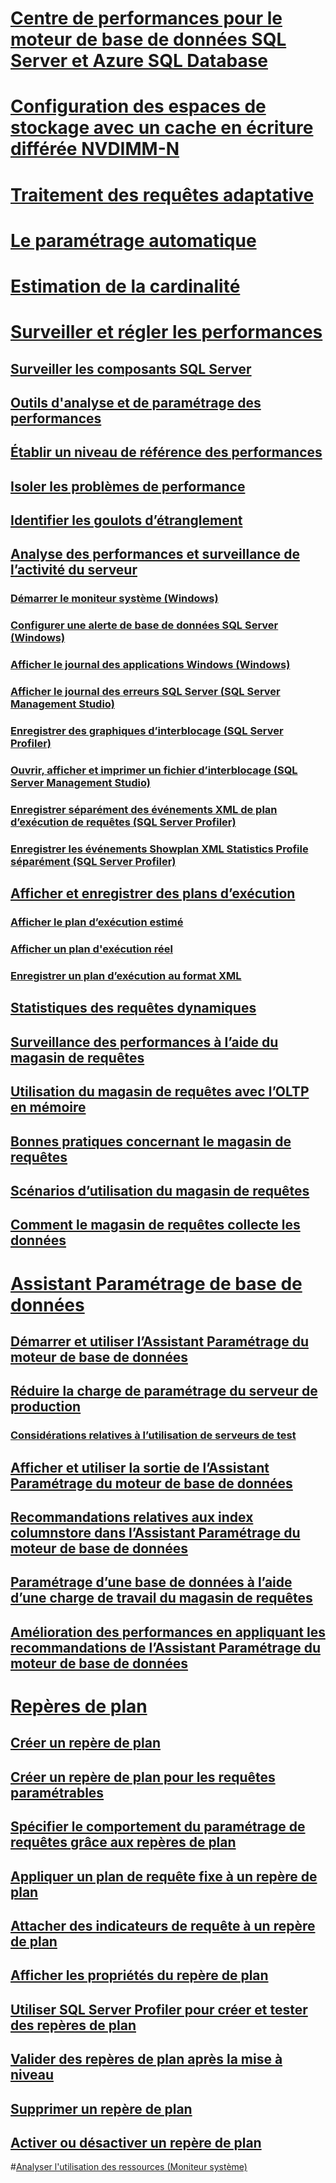 
# [Centre de performances pour le moteur de base de données SQL Server et Azure SQL Database](performance-center-for-sql-server-database-engine-and-azure-sql-database.md)  
# [Configuration des espaces de stockage avec un cache en écriture différée NVDIMM-N](configuring-storage-spaces-with-a-nvdimm-n-write-back-cache.md)  

# [Traitement des requêtes adaptative](adaptive-query-processing.md)
# [Le paramétrage automatique](../automatic-tuning/automatic-tuning.md)
# [Estimation de la cardinalité](cardinality-estimation-sql-server.md)  

# [Surveiller et régler les performances](monitor-and-tune-for-performance.md)  
## [Surveiller les composants SQL Server](monitor-sql-server-components.md)  
## [Outils d'analyse et de paramétrage des performances](performance-monitoring-and-tuning-tools.md)  

## [Établir un niveau de référence des performances](establish-a-performance-baseline.md)  
## [Isoler les problèmes de performance](isolate-performance-problems.md)  
## [Identifier les goulots d’étranglement](identify-bottlenecks.md)  
## [Analyse des performances et surveillance de l’activité du serveur](server-performance-and-activity-monitoring.md)  
### [Démarrer le moniteur système (Windows)](start-system-monitor-windows.md)  
### [Configurer une alerte de base de données SQL Server (Windows)](set-up-a-sql-server-database-alert-windows.md)  
### [Afficher le journal des applications Windows (Windows)](view-the-windows-application-log-windows-10.md)  
### [Afficher le journal des erreurs SQL Server (SQL Server Management Studio)](view-the-sql-server-error-log-sql-server-management-studio.md)  
### [Enregistrer des graphiques d’interblocage (SQL Server Profiler)](save-deadlock-graphs-sql-server-profiler.md)  
### [Ouvrir, afficher et imprimer un fichier d’interblocage (SQL Server Management Studio)](open-view-and-print-a-deadlock-file-sql-server-management-studio.md)  
### [Enregistrer séparément des événements XML de plan d’exécution de requêtes (SQL Server Profiler)](save-showplan-xml-events-separately-sql-server-profiler.md)  
### [Enregistrer les événements Showplan XML Statistics Profile séparément (SQL Server Profiler)](save-showplan-xml-statistics-profile-events-separately-sql-server-profiler.md)  
## [Afficher et enregistrer des plans d’exécution](display-and-save-execution-plans.md)  
### [Afficher le plan d’exécution estimé](display-the-estimated-execution-plan.md)  
### [Afficher un plan d'exécution réel](display-an-actual-execution-plan.md)  
### [Enregistrer un plan d’exécution au format XML](save-an-execution-plan-in-xml-format.md)  
## [Statistiques des requêtes dynamiques](live-query-statistics.md)  
## [Surveillance des performances à l’aide du magasin de requêtes](monitoring-performance-by-using-the-query-store.md)  
## [Utilisation du magasin de requêtes avec l’OLTP en mémoire](using-the-query-store-with-in-memory-oltp.md)  
## [Bonnes pratiques concernant le magasin de requêtes](best-practice-with-the-query-store.md)  
## [Scénarios d’utilisation du magasin de requêtes](query-store-usage-scenarios.md)  
## [Comment le magasin de requêtes collecte les données](how-query-store-collects-data.md)  


# [Assistant Paramétrage de base de données](database-engine-tuning-advisor.md)  
## [Démarrer et utiliser l’Assistant Paramétrage du moteur de base de données](start-and-use-the-database-engine-tuning-advisor.md)  
## [Réduire la charge de paramétrage du serveur de production](reduce-the-production-server-tuning-load.md)  
### [Considérations relatives à l’utilisation de serveurs de test](considerations-for-using-test-servers.md)  
## [Afficher et utiliser la sortie de l’Assistant Paramétrage du moteur de base de données](view-and-work-with-the-output-from-the-database-engine-tuning-advisor.md)  
## [Recommandations relatives aux index columnstore dans l’Assistant Paramétrage du moteur de base de données](columnstore-index-recommendations-in-database-engine-tuning-advisor-dta.md)  
## [Paramétrage d’une base de données à l’aide d’une charge de travail du magasin de requêtes](tuning-database-using-workload-from-query-store.md)  
## [Amélioration des performances en appliquant les recommandations de l’Assistant Paramétrage du moteur de base de données](performance-improvements-using-dta-recommendations.md)  

# [Repères de plan](plan-guides.md)  
## [Créer un repère de plan](create-a-new-plan-guide.md)  
## [Créer un repère de plan pour les requêtes paramétrables](create-a-plan-guide-for-parameterized-queries.md)  
## [Spécifier le comportement du paramétrage de requêtes grâce aux repères de plan](specify-query-parameterization-behavior-by-using-plan-guides.md)  
## [Appliquer un plan de requête fixe à un repère de plan](apply-a-fixed-query-plan-to-a-plan-guide.md)  
## [Attacher des indicateurs de requête à un repère de plan](attach-query-hints-to-a-plan-guide.md)  
## [Afficher les propriétés du repère de plan](view-plan-guide-properties.md)  
## [Utiliser SQL Server Profiler pour créer et tester des repères de plan](use-sql-server-profiler-to-create-and-test-plan-guides.md)  
## [Valider des repères de plan après la mise à niveau](validate-plan-guides-after-upgrade.md)  
## [Supprimer un repère de plan](delete-a-plan-guide.md)  
## [Activer ou désactiver un repère de plan](enable-or-disable-a-plan-guide.md)  

#[Analyser l'utilisation des ressources (Moniteur système)](../performance-monitor/monitor-resource-usage-system-monitor.md) 
